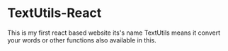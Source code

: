 # TextUtils-React
This is my first react based website its's name TextUtils means it convert your words or other functions also available in this.
